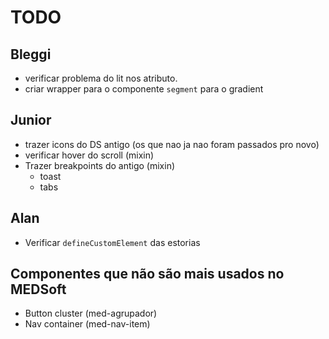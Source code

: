 # TODO

## Bleggi

- verificar problema do lit nos atributo.
- criar wrapper para o componente `segment` para o gradient

## Junior

- trazer icons do DS antigo (os que nao ja nao foram passados pro novo)
- verificar hover do scroll (mixin)
- Trazer breakpoints do antigo (mixin)
  - toast
  - tabs

## Alan

- Verificar `defineCustomElement` das estorias

## Componentes que não são mais usados no MEDSoft

- Button cluster (med-agrupador)
- Nav container (med-nav-item)

